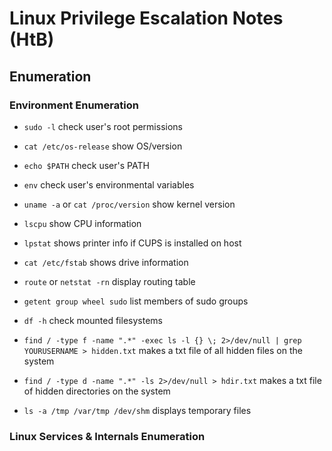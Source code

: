 Linux Privilege Escalation Notes (HtB)
=====================================

Enumeration
-----------

### Environment Enumeration

* `sudo -l` check user's root permissions

* `cat /etc/os-release` show OS/version

* `echo $PATH` check user's PATH

* `env` check user's environmental variables

* `uname -a` or `cat /proc/version` show kernel version

* `lscpu` show CPU information

* `lpstat` shows printer info if CUPS is installed on host

* `cat /etc/fstab` shows drive information

* `route` or `netstat -rn` display routing table

* `getent group wheel sudo` list members of sudo groups

* `df -h` check mounted filesystems

* `find / -type f -name ".*" -exec ls -l {} \; 2>/dev/null | grep YOURUSERNAME > hidden.txt` makes a txt file of all hidden files on the system

* `find / -type d -name ".*" -ls 2>/dev/null > hdir.txt` makes a txt file of hidden directories on the system

* `ls -a /tmp /var/tmp /dev/shm` displays temporary files


### Linux Services & Internals Enumeration


